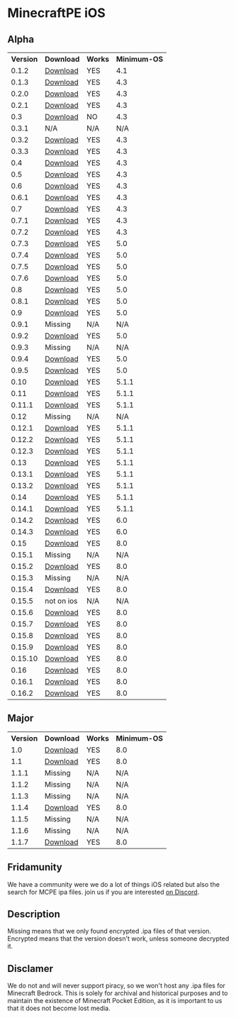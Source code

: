 # MinecraftPE iOS

## Alpha
<table>
    <tr>
        <th>Version</th>
        <th>Download</th>
        <th>Works</th>
        <th>Minimum-OS</th>
    </tr>
    <tr>
        <td>0.1.2</td>
        <td><a href="https://dekotas.org/MCPE/MCPE%200.1.2.ipa">Download</a></td>
        <td>YES</td>
        <td>4.1</td>
    </tr>
    <tr>
        <td>0.1.3</td>
        <td><a href="https://dekotas.org/MCPE/MCPE%200.1.3.ipa">Download</a></td>
        <td>YES</td>
        <td>4.3</td>
    </tr>
    <tr>
        <td>0.2.0</td>
        <td><a href="https://dekotas.org/MCPE/MCPE%200.2.0.ipa">Download</a></td>
        <td>YES</td>
        <td>4.3</td>
    </tr>
    <tr>
        <td>0.2.1</td>
        <td><a href="https://dekotas.org/MCPE/MCPE%200.2.1.ipa">Download</a></td>
        <td>YES</td>
        <td>4.3</td>
    </tr>
    <tr>
        <td>0.3</td>
        <td><a href="https://dekotas.org/MCPE/MCPE%200.3.0.ipa">Download</a></td>
        <td>NO</td>
        <td>4.3</td>
    </tr>
    <tr>
        <td>0.3.1</td>
        <td>N/A</td>
        <td>N/A</td>
        <td>N/A</td>
    </tr>
    <tr>
        <td>0.3.2</td>
        <td><a href="https://dekotas.org/MCPE/MCPE%200.3.2.ipa">Download</a></td>
        <td>YES</td>
        <td>4.3</td>
    </tr>
    <tr>
        <td>0.3.3</td>
        <td><a href="https://dekotas.org/MCPE/MCPE%200.3.3.ipa">Download</a></td>
        <td>YES</td>
        <td>4.3</td>
    </tr>
    <tr>
        <td>0.4</td>
        <td><a href="https://dekotas.org/MCPE/MCPE%200.4.0.ipa">Download</a></td>
        <td>YES</td>
        <td>4.3</td>
    </tr>
    <tr>
        <td>0.5</td>
        <td><a href="https://dekotas.org/MCPE/MCPE%200.5.0.ipa">Download</a></td>
        <td>YES</td>
        <td>4.3</td>
    </tr>
    <tr>
        <td>0.6</td>
        <td><a href="https://dekotas.org/MCPE/MCPE%200.6.0.ipa">Download</a></td>
        <td>YES</td>
        <td>4.3</td>
    </tr>
    <tr>
        <td>0.6.1</td>
        <td><a href="https://dekotas.org/MCPE/MCPE%200.6.1.ipa">Download</a></td>
        <td>YES</td>
        <td>4.3</td>
    </tr>
    <tr>
        <td>0.7</td>
        <td><a href="https://dekotas.org/MCPE/MCPE%200.7.0.ipa">Download</a></td>
        <td>YES</td>
        <td>4.3</td>
    </tr>
    <tr>
        <td>0.7.1</td>
        <td><a href="https://dekotas.org/MCPE/MCPE%200.7.1.ipa">Download</a></td>
        <td>YES</td>
        <td>4.3</td>
    </tr>
    <tr>
        <td>0.7.2</td>
        <td><a href="https://dekotas.org/MCPE/MCPE%200.7.2.ipa">Download</a></td>
        <td>YES</td>
        <td>4.3</td>
    </tr>
    <tr>
        <td>0.7.3</td>
        <td><a href="https://dekotas.org/MCPE/MCPE%200.7.3.ipa">Download</a></td>
        <td>YES</td>
        <td>5.0</td>
    </tr>
    <tr>
        <td>0.7.4</td>
        <td><a href="https://dekotas.org/MCPE/MCPE%200.7.4.ipa">Download</a></td>
        <td>YES</td>
        <td>5.0</td>
    </tr>
    <tr>
        <td>0.7.5</td>
        <td><a href="https://dekotas.org/MCPE/MCPE%200.7.5.ipa">Download</a></td>
        <td>YES</td>
        <td>5.0</td>
    </tr>
    <tr>
        <td>0.7.6</td>
        <td><a href="https://dekotas.org/MCPE/MCPE%200.7.6.ipa">Download</a></td>
        <td>YES</td>
        <td>5.0</td>
    </tr>
    <tr>
        <td>0.8</td>
        <td><a href="https://dekotas.org/MCPE/MCPE%200.8.0.ipa">Download</a></td>
        <td>YES</td>
        <td>5.0</td>
    </tr>
    <tr>
        <td>0.8.1</td>
        <td><a href="https://dekotas.org/MCPE/MCPE%200.8.1.ipa">Download</a></td>
        <td>YES</td>
        <td>5.0</td>
    </tr>
    <tr>
        <td>0.9</td>
        <td><a href="https://dekotas.org/MCPE/MCPE%200.9.0.ipa">Download</a></td>
        <td>YES</td>
        <td>5.0</td>
    </tr>
    <tr>
        <td>0.9.1</td>
        <td>Missing</td>
        <td>N/A</td>
        <td>N/A</td>
    </tr>
    <tr>
        <td>0.9.2</td>
        <td><a href="https://dekotas.org/MCPE/MCPE%200.9.2.ipa">Download</a></td>
        <td>YES</td>
        <td>5.0</td>
    </tr>
    <tr>
        <td>0.9.3</td>
        <td>Missing</td>
        <td>N/A</td>
        <td>N/A</td>
    </tr>
    <tr>
        <td>0.9.4</td>
        <td><a href="https://dekotas.org/MCPE/MCPE%200.9.4.ipa">Download</a></td>
        <td>YES</td>
        <td>5.0</td>
    </tr>
    <tr>
        <td>0.9.5</td>
        <td><a href="https://dekotas.org/MCPE/MCPE%200.9.5.ipa">Download</a></td>
        <td>YES</td>
        <td>5.0</td>
    </tr>
    <tr>
        <td>0.10</td>
        <td><a href="https://dekotas.org/MCPE/MCPE%200.10.0.ipa">Download</a></td>
        <td>YES</td>
        <td>5.1.1</td>
    </tr>
    <tr>
        <td>0.11</td>
        <td><a href="https://dekotas.org/MCPE/MCPE%200.11.0.ipa">Download</a></td>
        <td>YES</td>
        <td>5.1.1</td>
    </tr>
    <tr>
        <td>0.11.1</td>
        <td><a href="https://dekotas.org/MCPE/MCPE%200.11.1.ipa">Download</a></td>
        <td>YES</td>
        <td>5.1.1</td>
    </tr>
    <tr>
        <td>0.12</td>
        <td>Missing</td></td>
        <td>N/A</td>
        <td>N/A</td>
    </tr>
    <tr>
        <td>0.12.1</td>
        <td><a href="https://dekotas.org/MCPE/MCPE%200.12.1.ipa">Download</a></td>
        <td>YES</td>
        <td>5.1.1</td>
    </tr>
    <tr>
        <td>0.12.2</td>
        <td><a href="https://dekotas.org/MCPE/MCPE%200.12.2.ipa">Download</a></td>
        <td>YES</td>
        <td>5.1.1</td>
    </tr>
    <tr>
        <td>0.12.3</td>
        <td><a href="https://dekotas.org/MCPE/MCPE%200.12.3.ipa">Download</a></td>
        <td>YES</td>
        <td>5.1.1</td>
    </tr>
    <tr>
        <td>0.13</td>
        <td><a href="https://dekotas.org/MCPE/MCPE%200.13.ipa">Download</a></td>
        <td>YES</td>
        <td>5.1.1</td>
    </tr>
    <tr>
        <td>0.13.1</td>
        <td><a href="https://dekotas.org/MCPE/MCPE%200.13.1.ipa">Download</a></td>
        <td>YES</td>
        <td>5.1.1</td>
    </tr>
    <tr>
        <td>0.13.2</td>
        <td><a href="https://dekotas.org/MCPE/MCPE%200.13.2.ipa">Download</a></td>
        <td>YES</td>
        <td>5.1.1</td>
    </tr>
    <tr>
        <td>0.14</td>
        <td><a href="https://dekotas.org/MCPE/MCPE%200.14.0.ipa">Download</a></td>
        <td>YES</td>
        <td>5.1.1</td>
    </tr>
    <tr>
        <td>0.14.1</td>
        <td><a href="https://dekotas.org/MCPE/MCPE%200.14.1.ipa">Download</a></td>
        <td>YES</td>
        <td>5.1.1</td>
    </tr>
    <tr>
        <td>0.14.2</td>
        <td><a href="https://dekotas.org/MCPE/MCPE%200.14.2.ipa">Download</a></td>
        <td>YES</td>
        <td>6.0</td>
    </tr>
    <tr>
        <td>0.14.3</td>
        <td><a href="https://dekotas.org/MCPE/MCPE%200.14.3.ipa">Download</a></td>
        <td>YES</td>
        <td>6.0</td>
    </tr>
    <tr>
        <td>0.15</td>
        <td><a href="https://dekotas.org/MCPE/MCPE%200.15.0.ipa">Download</a></td>
        <td>YES</td>
        <td>8.0</td>
    </tr>
    <tr>
        <td>0.15.1</td>
        <td>Missing</td>
        <td>N/A</td>
        <td>N/A</td>
    </tr>
    <tr>
        <td>0.15.2</td>
        <td><a href="https://dekotas.org/MCPE/MCPE%200.15.2.ipa">Download</a></td>
        <td>YES</td>
        <td>8.0</td>
    </tr>
    <tr>
        <td>0.15.3</td>
        <td>Missing</td>
        <td>N/A</td>
        <td>N/A</td>
    </tr>
    <tr>
        <td>0.15.4</td>
        <td><a href="https://dekotas.org/MCPE/MCPE%200.15.4.ipa">Download</a></td>
        <td>YES</td>
        <td>8.0</td>
    </tr>
    <tr>
        <td>0.15.5</td>
        <td>not on ios</td>
        <td>N/A</td>
        <td>N/A</td>
    </tr>
    <tr>
        <td>0.15.6</td>
        <td><a href="https://dekotas.org/MCPE/MCPE%200.15.6.ipa">Download</a></td>
        <td>YES</td>
        <td>8.0</td>
    </tr>
    <tr>
        <td>0.15.7</td>
        <td><a href="https://dekotas.org/MCPE/MCPE%200.15.7.ipa">Download</a></td>
        <td>YES</td>
        <td>8.0</td>
    </tr>
    <tr>
        <td>0.15.8</td>
        <td><a href="https://dekotas.org/MCPE/MCPE%200.15.8.ipa">Download</a></td>
        <td>YES</td>
        <td>8.0</td>
    </tr>
    <tr>
        <td>0.15.9</td>
        <td><a href="https://dekotas.org/MCPE/MCPE%200.15.9.ipa">Download</a></td>
        <td>YES</td>
        <td>8.0</td>
    </tr>
    <tr>
        <td>0.15.10</td>
        <td><a href="https://dekotas.org/MCPE/MCPE%200.15.10.ipa">Download</a></td>
        <td>YES</td>
        <td>8.0</td>
    </tr>
    <tr>
        <td>0.16</td>
        <td><a href="https://dekotas.org/MCPE/MCPE%200.16.0.ipa">Download</a></td>
        <td>YES</td>
        <td>8.0</td>
    </tr>
    <tr>
        <td>0.16.1</td>
        <td><a href="https://dekotas.org/MCPE/MCPE%200.16.1.ipa">Download</a></td>
        <td>YES</td>
        <td>8.0</td>
    </tr>
    <tr>
        <td>0.16.2</td>
        <td><a href="https://dekotas.org/MCPE/MCPE%200.16.2.ipa">Download</a></td>
        <td>YES</td>
        <td>8.0</td>
    </tr>
</table>

## Major
<table>
    <tr>
        <th>Version</th>
        <th>Download</th>
        <th>Works</th>
        <th>Minimum-OS</th>
    </tr>
    <tr>
        <td>1.0</td>
        <td><a href="https://dekotas.org/MCPE/MCPE%201.0.0.ipa">Download</a></td>
        <td>YES</td>
        <td>8.0</td>
    </tr>
    <tr>
        <td>1.1</td>
        <td><a href="https://dekotas.org/MCPE/MCPE%201.1.0.ipa">Download</a></td>
        <td>YES</td>
        <td>8.0</td>
    </tr>
    <tr>
        <td>1.1.1</td>
        <td>Missing</td>
        <td>N/A</td>
        <td>N/A</td>
    </tr>
    <tr>
        <td>1.1.2</td>
        <td>Missing</td>
        <td>N/A</td>
        <td>N/A</td>
    </tr>
    <tr>
        <td>1.1.3</td>
        <td>Missing</td>
        <td>N/A</td>
        <td>N/A</td>
    </tr>
    <tr>
        <td>1.1.4</td>
        <td><a href="https://dekotas.org/MCPE/MCPE%201.1.4.ipa">Download</a></td>
        <td>YES</td>
        <td>8.0</td>
    </tr>
    <tr>
        <td>1.1.5</td>
        <td>Missing</td>
        <td>N/A</td>
        <td>N/A</td>
    </tr>
    <tr>
        <td>1.1.6</td>
        <td>Missing</td>
        <td>N/A</td>
        <td>N/A</td>
    </tr>
    <tr>
        <td>1.1.7</td>
        <td><a href="https://dekotas.org/MCPE/MCPE%201.1.7.ipa">Download</a></td>
        <td>YES</td>
        <td>8.0</td>
    </tr>
</table>

## Fridamunity
We have a community were we do a lot of things iOS related but also the search for MCPE ipa files.
join us if you are interested [on Discord](https://discord.gg/84QhU3Bd).

## Description
Missing means that we only found encrypted .ipa files of that version. Encrypted means that the version doesn't work, unless someone decrypted it.

## Disclamer
We do not and will never support piracy, so we won't host any .ipa files for Minecraft Bedrock. This is solely for archival and historical purposes and to maintain the existence of Minecraft Pocket Edition, as it is important to us that it does not become lost media.
